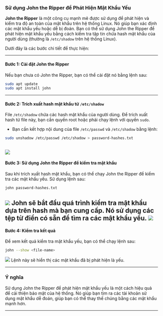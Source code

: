 ### Sử dụng John the Ripper để Phát Hiện Mật Khẩu Yếu

**John the Ripper** là một công cụ mạnh mẽ được sử dụng để phát hiện và kiểm tra độ an toàn của mật khẩu trên hệ thống Linux. Nó giúp bạn xác định các mật khẩu yếu hoặc dễ bị đoán. Bạn có thể sử dụng John the Ripper để phát hiện mật khẩu yếu bằng cách kiểm tra tập tin chứa hash mật khẩu của người dùng (thường là `/etc/shadow` trên hệ thống Linux).

Dưới đây là các bước chi tiết để thực hiện:

---

#### Bước 1: Cài đặt John the Ripper

Nếu bạn chưa có John the Ripper, bạn có thể cài đặt nó bằng lệnh sau:

```bash
sudo apt update
sudo apt install john
```

---

#### Bước 2: Trích xuất hash mật khẩu từ `/etc/shadow`

File `/etc/shadow` chứa các hash mật khẩu của người dùng. Để trích xuất hash từ file này, bạn cần quyền root hoặc phải chạy lệnh với quyền `sudo`.

- Bạn cần kết hợp nội dung của file `/etc/passwd` và `/etc/shadow` bằng lệnh:

```bash
sudo unshadow /etc/passwd /etc/shadow > password-hashes.txt
```
![](https://img001.prntscr.com/file/img001/H6xb_hmzQiy-iaMfJmTvPQ.png)
---

#### Bước 3: Sử dụng John the Ripper để kiểm tra mật khẩu

Sau khi trích xuất hash mật khẩu, bạn có thể chạy John the Ripper để kiểm tra các mật khẩu yếu. Sử dụng lệnh sau:

```bash
john password-hashes.txt
```
![](https://img001.prntscr.com/file/img001/0aNJU86LSzSSHnBDX2agmw.png)
John sẽ bắt đầu quá trình kiểm tra mật khẩu dựa trên hash mà bạn cung cấp. Nó sử dụng các tệp từ điển có sẵn để tìm ra các mật khẩu yếu.
![](	https://img001.prntscr.com/file/img001/GlwpxLJZRi6hMLfTZnn8ng.png)
---

#### Bước 4: Kiểm tra kết quả

Để xem kết quả kiểm tra mật khẩu yếu, bạn có thể chạy lệnh sau:

```bash
john --show <file-name>
```
![](https://img001.prntscr.com/file/img001/C2lRXY8fR_63x6SpmotJRw.png)
Lệnh này sẽ hiển thị các mật khẩu đã bị phát hiện là yếu.

---



### Ý nghĩa

Sử dụng John the Ripper để phát hiện mật khẩu yếu là một cách hiệu quả để cải thiện bảo mật của hệ thống. Nó giúp bạn tìm ra các tài khoản sử dụng mật khẩu dễ đoán, giúp bạn có thể thay thế chúng bằng các mật khẩu mạnh hơn.

---

